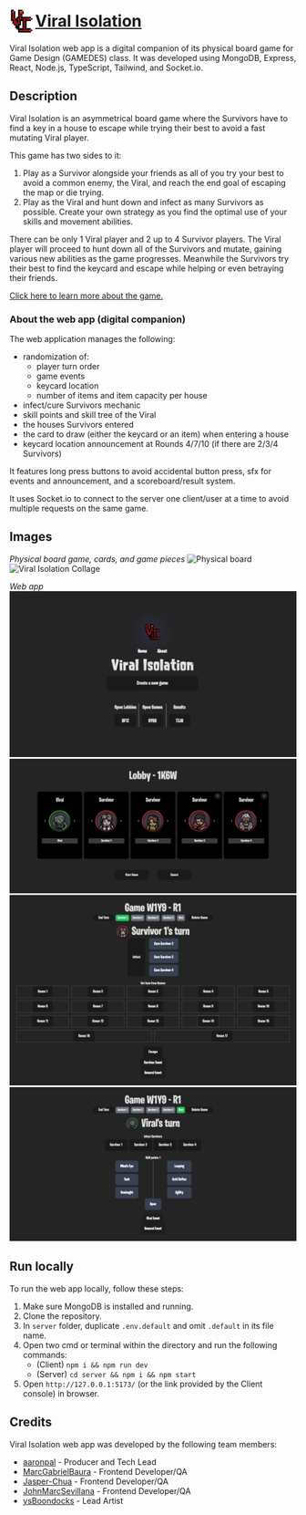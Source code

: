 # <a style="display:flex; align-items: center; gap: 5px;" href="http://viral-isolation.pages.dev" target="_blank"><img src="./public/viral-isolation.svg" alt="logo" width="40" height="40"/><span>Viral Isolation</span></a>

Viral Isolation web app is a digital companion of its physical board game for Game Design (GAMEDES) class. It was developed using MongoDB, Express, React, Node.js, TypeScript, Tailwind, and Socket.io.

## Description

Viral Isolation is an asymmetrical board game where the Survivors have to find a key in a house to escape while trying their best to avoid a fast mutating Viral player.

This game has two sides to it:
1. Play as a Survivor alongside your friends as all of you try your best to avoid a common enemy, the Viral, and reach the end goal of escaping the map or die trying.
2. Play as the Viral and hunt down and infect as many Survivors as possible. Create your own strategy as you find the optimal use of your skills and movement abilities.

There can be only 1 Viral player and 2 up to 4 Survivor players. The Viral player will proceed to hunt down all of the Survivors and mutate, gaining various new abilities as the game progresses. Meanwhile the Survivors try their best to find the keycard and escape while helping or even betraying their friends.

[Click here to learn more about the game.](https://viral-isolation.pages.dev/about)

### About the web app (digital companion)

The web application manages the following:
-  randomization of:
   - player turn order
   - game events
   - keycard location
   - number of items and item capacity per house
- infect/cure Survivors mechanic
- skill points and skill tree of the Viral
- the houses Survivors entered
- the card to draw (either the keycard or an item) when entering a house
- keycard location announcement at Rounds 4/7/10 (if there are 2/3/4 Survivors)

It features long press buttons to avoid accidental button press, sfx for events and announcement, and a scoreboard/result system.

It uses Socket.io to connect to the server one client/user at a time to avoid multiple requests on the same game.

## Images
*Physical board game, cards, and game pieces*
![Physical board](./screenshots/board.png)
![Viral Isolation Collage](./screenshots/vi-collage.png)

*Web app*
![Home](./screenshots/home.png)
![Lobby](./screenshots/lobby.png)
![Survivor turn](./screenshots/survivor-turn.png)
![Viral turn](./screenshots/viral-turn.png)

## Run locally
To run the web app locally, follow these steps:

1. Make sure MongoDB is installed and running.
2. Clone the repository.
3. In `server` folder, duplicate `.env.default` and omit `.default` in its file name.
4. Open two cmd or terminal within the directory and run the following commands:
   - (Client) `npm i && npm run dev`
   - (Server) `cd server && npm i && npm start`
5. Open `http://127.0.0.1:5173/` (or the link provided by the Client console) in browser.

## Credits

Viral Isolation web app was developed by the following team members:

- [aaronpal](https://github.com/ubergonmx) - Producer and Tech Lead
- [MarcGabrielBaura](https://github.com/MarcGabrielBaura) - Frontend Developer/QA
- [Jasper-Chua](https://github.com/Jasper-Chua) - Frontend Developer/QA
- [JohnMarcSevillana](https://github.com/JohnMarcSevillana) - 
Frontend Developer/QA
- [ysBoondocks](https://github.com/ysBoondocks) - Lead Artist